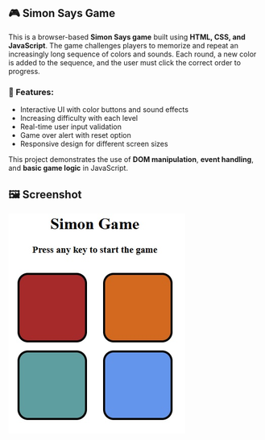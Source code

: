 ## 🎮 Simon Says Game

This is a browser-based **Simon Says game** built using **HTML, CSS, and JavaScript**. The game challenges players to memorize and repeat an increasingly long sequence of colors and sounds. Each round, a new color is added to the sequence, and the user must click the correct order to progress.

### 🧠 Features:
- Interactive UI with color buttons and sound effects
- Increasing difficulty with each level
- Real-time user input validation
- Game over alert with reset option
- Responsive design for different screen sizes

This project demonstrates the use of **DOM manipulation**, **event handling**, and **basic game logic** in JavaScript.

## 🖼️ Screenshot

![Home Page](assets/Simon.jpg)
